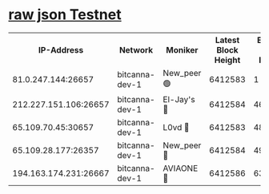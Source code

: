 [raw json Testnet](https://rpc-check.bcat.stavr.tech/bcat/rpc-bcat-result.json)
=


<table><tr><th>IP-Address</th><th>Network</th><th>Moniker</th><th>Latest Block Height</th><th>Earliest Block Height</th><th>Catching Up</th><th>Tx Index</th><th>Voting Power</th><th>Scan Time</th></tr><tr><td>81.0.247.144:26657</td><td>bitcanna-dev-1</td><td>New_peer 🟢</td><td>6412583</td><td>1</td><td>False</td><td>on</td><td>0</td><td>2024-02-12T21:20:27.623822814UTC</td></tr><tr><td>212.227.151.106:26657</td><td>bitcanna-dev-1</td><td>El-Jay's 🔴</td><td>6412584</td><td>4670391</td><td>False</td><td>on</td><td>2218164</td><td>2024-02-12T21:20:34.341059216UTC</td></tr><tr><td>65.109.70.45:30657</td><td>bitcanna-dev-1</td><td>L0vd 🔴</td><td>6412583</td><td>4828155</td><td>False</td><td>on</td><td>307920</td><td>2024-02-12T21:20:27.946656547UTC</td></tr><tr><td>65.109.28.177:26357</td><td>bitcanna-dev-1</td><td>New_peer 🔴</td><td>6412584</td><td>4952911</td><td>False</td><td>on</td><td>2237067</td><td>2024-02-12T21:20:34.672816217UTC</td></tr><tr><td>194.163.174.231:26667</td><td>bitcanna-dev-1</td><td>AVIAONE 🔴</td><td>6412586</td><td>6398881</td><td>False</td><td>on</td><td>1949865</td><td>2024-02-12T21:20:41.208909609UTC</td></tr></table>